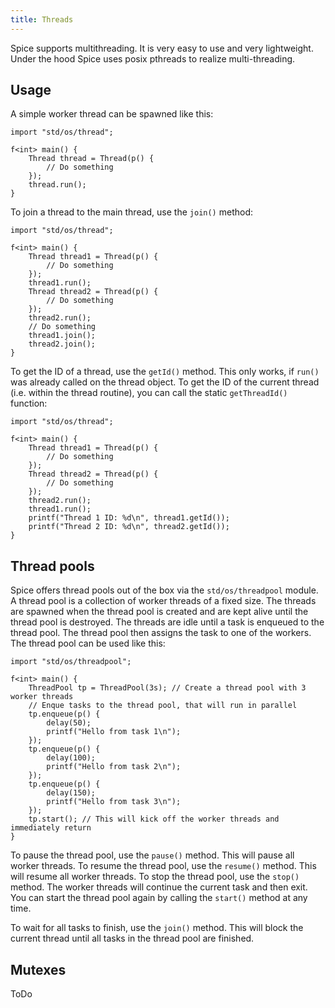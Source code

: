 ```yaml
---
title: Threads
---
```


Spice supports multithreading. It is very easy to use and very lightweight. Under the hood Spice uses posix pthreads to realize
multi-threading.

## Usage
A simple worker thread can be spawned like this:

```spice
import "std/os/thread";

f<int> main() {
    Thread thread = Thread(p() {
        // Do something
    });
    thread.run();
}
```

To join a thread to the main thread, use the `join()` method:

```spice
import "std/os/thread";

f<int> main() {
    Thread thread1 = Thread(p() {
        // Do something
    });
    thread1.run();
    Thread thread2 = Thread(p() {
        // Do something
    });
    thread2.run();
    // Do something
    thread1.join();
    thread2.join();
}
```

To get the ID of a thread, use the `getId()` method. This only works, if `run()` was already called on the thread object.
To get the ID of the current thread (i.e. within the thread routine), you can call the static `getThreadId()` function:

```spice
import "std/os/thread";

f<int> main() {
    Thread thread1 = Thread(p() {
        // Do something
    });
    Thread thread2 = Thread(p() {
        // Do something
    });
    thread2.run();
    thread1.run();
    printf("Thread 1 ID: %d\n", thread1.getId());
    printf("Thread 2 ID: %d\n", thread2.getId());
}
```

## Thread pools

Spice offers thread pools out of the box via the `std/os/threadpool` module. A thread pool is a collection of worker threads of
a fixed size. The threads are spawned when the thread pool is created and are kept alive until the thread pool is destroyed.
The threads are idle until a task is enqueued to the thread pool. The thread pool then assigns the task to one of the workers.
The thread pool can be used like this:

```spice
import "std/os/threadpool";

f<int> main() {
    ThreadPool tp = ThreadPool(3s); // Create a thread pool with 3 worker threads
    // Enque tasks to the thread pool, that will run in parallel
    tp.enqueue(p() {
        delay(50);
        printf("Hello from task 1\n");
    });
    tp.enqueue(p() {
        delay(100);
        printf("Hello from task 2\n");
    });
    tp.enqueue(p() {
        delay(150);
        printf("Hello from task 3\n");
    });
    tp.start(); // This will kick off the worker threads and immediately return
}
```

To pause the thread pool, use the `pause()` method. This will pause all worker threads. To resume the thread pool, use the
`resume()` method. This will resume all worker threads. To stop the thread pool, use the `stop()` method. The worker threads will
continue the current task and then exit. You can start the thread pool again by calling the `start()` method at any time.

To wait for all tasks to finish, use the `join()` method. This will block the current thread until all tasks in the thread pool
are finished.

## Mutexes

ToDo
